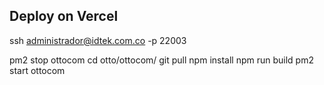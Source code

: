 ## Deploy on Vercel

ssh administrador@idtek.com.co -p 22003

pm2 stop ottocom
cd otto/ottocom/
git pull
npm install
npm run build
pm2 start ottocom


